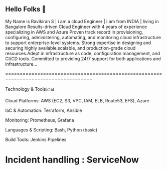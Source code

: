 ## Hello Folks 👋
My Name is Ravikiran S | i am a cloud Engineer | i am from INDIA | living in Bangalore 
Results-driven Cloud Engineer with 4 years of experience specializing in AWS and Azure Proven track record in provisioning, configuring, administering, automating, and monitoring cloud infrastructure to support enterprise-level systems. Strong expertise in designing and securing highly available,scalable, and production-grade cloud resources.Adept in infrastructure as code, configuration management, and CI/CD tools. Committed to providing 24/7 support for both applications and infrastructure...

====================================================================================

Technology & Tools📈📊

Cloud Platforms: AWS (EC2, S3, VPC, IAM, ELB, Route53, EFS), Azure

IaC & Automation: Terraform, Ansible

Monitoring: Prometheus, Grafana

Languages & Scripting: Bash, Python (basic)

Build Tools: Jenkins Pipelines

Incident handling : ServiceNow
==========================================================================================================================================================


